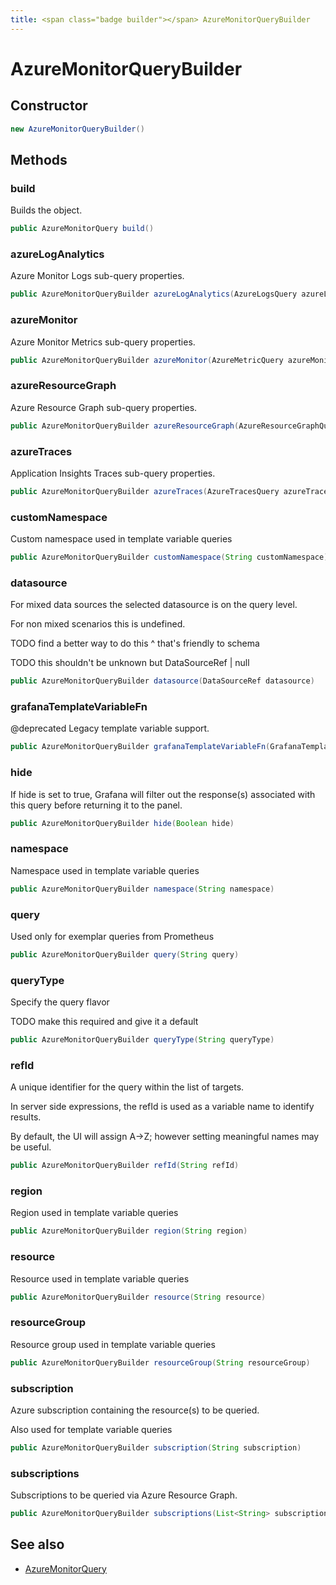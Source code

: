 ```yaml
---
title: <span class="badge builder"></span> AzureMonitorQueryBuilder
---
```

# <span class="badge builder"></span> AzureMonitorQueryBuilder

## Constructor

```java
new AzureMonitorQueryBuilder()
```
## Methods

### <span class="badge object-method"></span> build

Builds the object.

```java
public AzureMonitorQuery build()
```

### <span class="badge object-method"></span> azureLogAnalytics

Azure Monitor Logs sub-query properties.

```java
public AzureMonitorQueryBuilder azureLogAnalytics(AzureLogsQuery azureLogAnalytics)
```

### <span class="badge object-method"></span> azureMonitor

Azure Monitor Metrics sub-query properties.

```java
public AzureMonitorQueryBuilder azureMonitor(AzureMetricQuery azureMonitor)
```

### <span class="badge object-method"></span> azureResourceGraph

Azure Resource Graph sub-query properties.

```java
public AzureMonitorQueryBuilder azureResourceGraph(AzureResourceGraphQuery azureResourceGraph)
```

### <span class="badge object-method"></span> azureTraces

Application Insights Traces sub-query properties.

```java
public AzureMonitorQueryBuilder azureTraces(AzureTracesQuery azureTraces)
```

### <span class="badge object-method"></span> customNamespace

Custom namespace used in template variable queries

```java
public AzureMonitorQueryBuilder customNamespace(String customNamespace)
```

### <span class="badge object-method"></span> datasource

For mixed data sources the selected datasource is on the query level.

For non mixed scenarios this is undefined.

TODO find a better way to do this ^ that's friendly to schema

TODO this shouldn't be unknown but DataSourceRef | null

```java
public AzureMonitorQueryBuilder datasource(DataSourceRef datasource)
```

### <span class="badge object-method"></span> grafanaTemplateVariableFn

@deprecated Legacy template variable support.

```java
public AzureMonitorQueryBuilder grafanaTemplateVariableFn(GrafanaTemplateVariableQuery grafanaTemplateVariableFn)
```

### <span class="badge object-method"></span> hide

If hide is set to true, Grafana will filter out the response(s) associated with this query before returning it to the panel.

```java
public AzureMonitorQueryBuilder hide(Boolean hide)
```

### <span class="badge object-method"></span> namespace

Namespace used in template variable queries

```java
public AzureMonitorQueryBuilder namespace(String namespace)
```

### <span class="badge object-method"></span> query

Used only for exemplar queries from Prometheus

```java
public AzureMonitorQueryBuilder query(String query)
```

### <span class="badge object-method"></span> queryType

Specify the query flavor

TODO make this required and give it a default

```java
public AzureMonitorQueryBuilder queryType(String queryType)
```

### <span class="badge object-method"></span> refId

A unique identifier for the query within the list of targets.

In server side expressions, the refId is used as a variable name to identify results.

By default, the UI will assign A->Z; however setting meaningful names may be useful.

```java
public AzureMonitorQueryBuilder refId(String refId)
```

### <span class="badge object-method"></span> region

Region used in template variable queries

```java
public AzureMonitorQueryBuilder region(String region)
```

### <span class="badge object-method"></span> resource

Resource used in template variable queries

```java
public AzureMonitorQueryBuilder resource(String resource)
```

### <span class="badge object-method"></span> resourceGroup

Resource group used in template variable queries

```java
public AzureMonitorQueryBuilder resourceGroup(String resourceGroup)
```

### <span class="badge object-method"></span> subscription

Azure subscription containing the resource(s) to be queried.

Also used for template variable queries

```java
public AzureMonitorQueryBuilder subscription(String subscription)
```

### <span class="badge object-method"></span> subscriptions

Subscriptions to be queried via Azure Resource Graph.

```java
public AzureMonitorQueryBuilder subscriptions(List<String> subscriptions)
```

## See also

 * <span class="badge object-type-class"></span> [AzureMonitorQuery](./object-AzureMonitorQuery.md)
